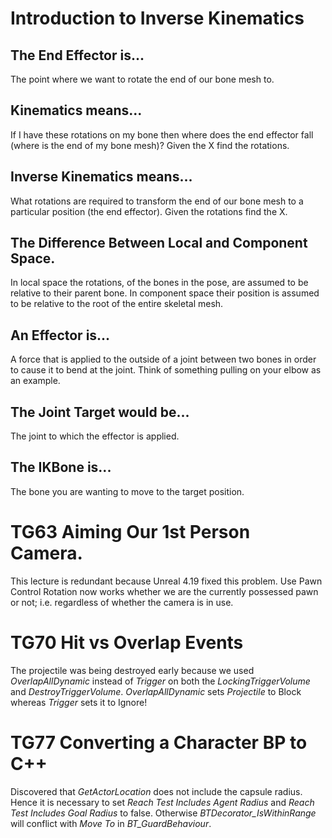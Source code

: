 # Introduction to Inverse Kinematics

## The End Effector is...
The point where we want to rotate the end of our bone mesh to.

## Kinematics means...
If I have these rotations on my bone then where does the end effector fall (where is the end of my bone mesh)? Given the X find the rotations.

## Inverse Kinematics means...
What rotations are required to transform the end of our bone mesh to a particular position (the end effector). Given the rotations find the X.

## The Difference Between Local and Component Space.
In local space the rotations, of the bones in the pose, are assumed to be relative to their parent bone. In component space their position is assumed to be relative to the root of the entire skeletal mesh.

## An Effector is...
A force that is applied to the outside of a joint between two bones in order to cause it to bend at the joint. Think of something pulling on your elbow as an example.

## The Joint Target would be...
The joint to which the effector is applied.

## The IKBone is...
The bone you are wanting to move to the target position.


# TG63 Aiming Our 1st Person Camera.
This lecture is redundant because Unreal 4.19 fixed this problem.
Use Pawn Control Rotation now works whether we are the currently possessed pawn or not; i.e. regardless of whether the camera is in use.


# TG70 Hit vs Overlap Events
The projectile was being destroyed early because we used *OverlapAllDynamic* instead of *Trigger* on both the *LockingTriggerVolume* and *DestroyTriggerVolume*. *OverlapAllDynamic* sets *Projectile* to Block whereas *Trigger* sets it to Ignore!


# TG77 Converting a Character BP to C++
Discovered that *GetActorLocation* does not include the capsule radius. Hence it is necessary to set *Reach Test Includes Agent Radius* and *Reach Test Includes Goal Radius* to false. Otherwise *BTDecorator_IsWithinRange* will conflict with *Move To* in *BT_GuardBehaviour*.
